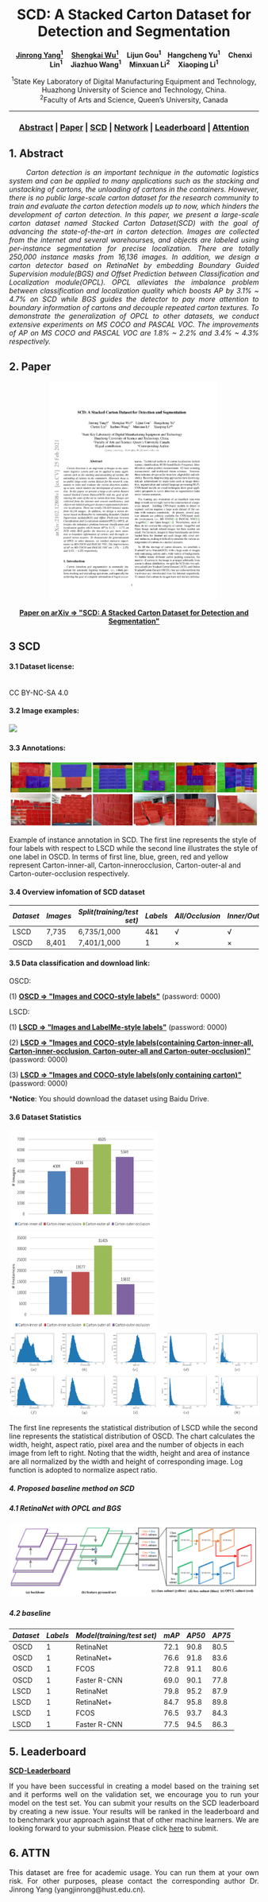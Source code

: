 <html>
   <head></head>
   <body>
      <link rel="stylesheet" type="text/css" href="./github.css" id="_theme">
      <div id="_html" class="markdown-body">
         <meta charset="UTF-8">
         <title>SCD Dataset </title>
         <meta name="description" content="SCD: A Stacked Carton Dataset for Detection and Segmentation">
         <meta name="keywords" content="rpc dataset, rpctool, retail, product detection">
         <link rel="shortcut icon" href="./favicon.ico">
         <div align="center">
            <h1 id="SCD: A Stacked Carton Dataset for Detection and Segmentation">SCD: A Stacked Carton Dataset for Detection and Segmentation</h1>
            <p><strong><a href="https://scholar.google.com/citations?user=8Of_NYQAAAAJ&hl=zh-CN">Jinrong Yang<sup>1</sup></a> &nbsp;&nbsp;&nbsp; <a href="https://scholar.google.com/citations?user=oWHBHDEAAAAJ&hl=zh-CN">Shengkai Wu<sup>1</sup></a> &nbsp;&nbsp;&nbsp; Lijun Gou<sup>1</sup>&nbsp;&nbsp;&nbsp; Hangcheng Yu<sup>1</sup> &nbsp;&nbsp;&nbsp; Chenxi Lin<sup>1</sup> &nbsp;&nbsp;&nbsp; Jiazhuo Wang<sup>1</sup> &nbsp;&nbsp;&nbsp; Minxuan Li<sup>2</sup> &nbsp;&nbsp;&nbsp; Xiaoping Li<sup>1</sup></strong></p>
            <p><sup>1</sup>State Key Laboratory of Digital Manufacturing Equipment and Technology, Huazhong University of Science and Technology, China.<br><sup>2</sup>Faculty of Arts and Science, Queen’s University, Canada</p>
            <hr>
            <h3 id="abstract--paper--SCD--Proposed-baseline-method-on-SCD--leaderboard--attn"><a href="#1-abstract">Abstract</a> | <a href="#2-paper">Paper</a> | <a href="#3-SCD">SCD</a> | <a href="#4-Proposed-baseline-method-on-SCD">Network</a> | <a href="#5-leaderboard">Leaderboard</a> | <a href="#6-attn">Attention</a></h3>
         </div>
         <h2 id="1-abstract"><a class="anchor" name="1-abstract" href="#1-abstract"><span class="octicon octicon-link"></span></a>1. Abstract</h2>
         <p style="text-align: justify"><em>&nbsp;&nbsp;&nbsp;&nbsp;&nbsp; Carton detection is an important technique in the automatic logistics system and can be applied to many applications such as the stacking and unstacking of cartons, the unloading of cartons in the containers. However, there is no public large-scale carton dataset for the research community to train and evaluate the carton detection models up to now, which hinders the development of carton detection. In this paper, we present a large-scale carton dataset named Stacked Carton Dataset(SCD) with the goal of advancing the state-of-the-art in carton detection. Images are collected from the internet and several warehourses, and objects are labeled using per-instance segmentation for precise localization. There are totally 250,000 instance masks from 16,136 images. In addition, we design a carton detector based on RetinaNet by embedding Boundary Guided Supervision module(BGS) and Offset Prediction between Classification and Localization module(OPCL). OPCL alleviates the imbalance problem between classification and localization quality which boosts AP by 3.1% ~ 4.7% on SCD while BGS guides the detector to pay more attention to boundary information of cartons and decouple repeated carton textures. To demonstrate the generalization of OPCL to other datasets, we conduct extensive experiments on MS COCO and PASCAL VOC. The improvements of AP on MS COCO and PASCAL VOC are 1.8% ~ 2.2% and 3.4% ~ 4.3% respectively.</em></p>
         <h2 id="2-paper"><a class="anchor" name="2-paper" href="#2-paper"><span class="octicon octicon-link"></span></a>2. Paper</h2>
         <div align="center">
            <a href="https://arxiv.org/abs/2102.12808">
            <img  src="images/SCD.png" height="440" width="340" />
            </a>   
            <p><a href="https://arxiv.org/abs/2102.12808"><strong>Paper on arXiv =&gt; "SCD: A Stacked Carton Dataset for Detection and Segmentation"</strong></a></p>
         </div>
         <h2 id="3-SCD"><a class="anchor" name="3-SCD" href="#3-SCD"><span class="octicon octicon-link"></span></a>3 SCD</h2>
         </div>
         <h4 id="31-dataset-license"><a class="anchor" name="31-dataset-license" href="#31-dataset-license"><span class="octicon octicon-link"></span></a>3.1 Dataset license:</h4>
         <p><a href="https://creativecommons.org/licenses/by-nc-sa/4.0/"><img src="https://licensebuttons.net/l/by-nc-sa/4.0/88x31.png" alt=""></a><br>CC BY-NC-SA 4.0</p>
         <h4 id="32-Image-examples"><a class="anchor" name="32-Image-examples" href="#32-Image-examples"><span class="octicon octicon-link"></span></a>3.2 Image examples:</h4>
         <img  src="images/scd_carton.jpg">
         <h4 id="33-Annotations"><a class="anchor" name="33-Annotations" href="#33-Annotations"><span class="octicon octicon-link"></span></a>3.3 Annotations:</h4>
         <img  src="images/annotation.jpg">  
         <p>Example of instance annotation in SCD. The first line represents the style of four labels with respect to LSCD while the second line illustrates the style of one label in OSCD. In terms of first line, blue, green, red and yellow represent Carton-inner-all, Carton-innerocclusion, Carton-outer-al and Carton-outer-occlusion respectively.<p/>
         <h4 id="34-overview-infomation-of-SCD"><a class="anchor" name="34-overview-infomation-of-SCD" href="#34-overview-infomation-of-SCD"><span class="octicon octicon-link"></span></a>3.4 Overview infomation of SCD dataset</h4>
         <div align="center">
            <table>
               <thead>
                  <tr>
                     <th><em>Dataset</em></th>
                     <th align="right"><em>Images</em></th>
                     <th align="right"><em>Split(training/test set)</em></th>
                     <th align="right"><em>Labels</em></th>
                     <th align="right"><em>All/Occlusion</em></th>
                     <th align="right"><em>Inner/Outer</em></th>
                     <th align="right"><em>Total Instances</em></th>
                     <th align="right"><em>Average Instances</em></th>
                  </tr>
               </thead>
               <tbody>
                  <tr>
                     <td>LSCD</td>
                     <td>7,735</td>
                     <td>6,735/1,000</td>
                     <td>4&1</td>
                     <td>√</td>
                     <td>√</td>
                     <td>81,870</td>
                     <td>10.58</td>
                  </tr>
                  <tr>
                     <td>OSCD</td>
                     <td>8,401</td>
                     <td>7,401/1,000</td>
                     <td>1</td>
                     <td>×</td>
                     <td>×</td>
                     <td>168,748</td>
                     <td>20.09</td>
                  </tr>
               </tbody>
            </table>
         </div>
        <h4 id="35-Data-classification-and-download-link"><a class="anchor" name="35-Data-classification-and-download-link" href="#35-Data-classification-and-download-link"><span class="octicon octicon-link"></span></a>3.5 Data classification and download link:</h4>
            <p>OSCD:</p>
            <p>  (1) <a href="https://pan.baidu.com/s/1p2KOYFhLWFfbmMBLpxbVMA"><strong>OSCD =&gt; "Images and COCO-style labels"</strong></a>
               (password: 0000)
            </p>
            <p>LSCD:</p>
            <p>  (1) <a href="https://pan.baidu.com/s/1dmk6mFPEKckkiaNg9qdN3g"><strong>LSCD =&gt; "Images and LabelMe-style labels"</strong></a>
               (password: 0000)
            </p>
            <p>  (2) <a href="https://pan.baidu.com/s/1J3e1PIWsf0LBnyWu9OmUsQ"><strong>LSCD =&gt; "Images and COCO-style labels(containing Carton-inner-all, Carton-inner-occlusion, Carton-outer-all and Carton-outer-occlusion)"</strong></a>
               (password: 0000)
            </p>
            <p>  (3) <a href="https://pan.baidu.com/s/1WV_5yxIiPWhs6L2gszzekg"><strong>LSCD =&gt; "Images and COCO-style labels(only containing carton)"</strong></a>
               (password: 0000)
            </p>
            <p>*<strong>Notice</strong>: You should download the dataset using Baidu Drive.</p>
         <h4 id="36-Dataset-Statistics"><a class="anchor" name="32-Image-examples" href="#36-Dataset-Statistics"><span class="octicon octicon-link"></span></a>3.6 Dataset Statistics</h4>
         <img  src="images/fourclass_images.png" height="200" width="300" />
         <img  src="images/fourclass_instances.png" height="200" width="300" />
         <img  src="images/Statistics.png">
         <p>The first line represents the statistical distribution of LSCD while the second line represents the statistical distribution of OSCD. The chart calculates the width, height, aspect ratio, pixel area and the number of objects in each image from left to right. Noting that the width, height and area of instance are all normalized by the width and height of corresponding image. Log function is adopted to normalize aspect ratio.<p/>
         <h5 id="4-Proposed-baseline-method-on-SCD"><a class="anchor" name="4-proposed-baseline-method-on-SCD" href="#4-Proposed-baseline-method-on-SCD"><span class="octicon octicon-link"></span></a>4. Proposed baseline method on SCD</h5>
         <h5 id="41-RetinaNet-with-OPCL-and-BGS"><a class="anchor" name="41-RetinaNet-with-OPCL-and-BGS" href="#41-RetinaNet-with-OPCL-and-BGS"><span class="octicon octicon-link"></span></a>4.1 RetinaNet with OPCL and BGS</h5>
         <img  src="images/Net.png">
         <h5 id="42-baseline"><a class="anchor" name="42-baseline" href="#42-baseline"><span class="octicon octicon-link"></span></a>4.2 baseline</h5>
                  <div align="center">
            <table>
               <thead>
                  <tr>
                     <th><em>Dataset</em></th>
                     <th align="right"><em>Labels</em></th>
                     <th align="right"><em>Model(training/test set)</em></th>
                     <th align="right"><em>mAP</em></th>
                     <th align="right"><em>AP50</em></th>
                     <th align="right"><em>AP75</em></th>
                  </tr>
               </thead>
               <tbody>
                  <tr>
                     <td>OSCD</td>
                     <td>1</td>
                     <td>RetinaNet</td>
                     <td>72.1</td>
                     <td>90.8</td>
                     <td>80.5</td>
                  </tr>
                   <tr>
                     <td>OSCD</td>
                     <td>1</td>
                     <td>RetinaNet+</td>
                     <td>76.6</td>
                     <td>91.8</td>
                     <td>83.6</td>
                  </tr>
                  <tr>
                     <td>OSCD</td>
                     <td>1</td>
                     <td>FCOS</td>
                     <td>72.8</td>
                     <td>91.1</td>
                     <td>80.6</td>
                  </tr>
                  <tr>
                     <td>OSCD</td>
                     <td>1</td>
                     <td>Faster R-CNN</td>
                     <td>69.0</td>
                     <td>90.1</td>
                     <td>77.8</td>
                  </tr>
                  <tr>
                     <td>LSCD</td>
                     <td>1</td>
                     <td>RetinaNet</td>
                     <td>79.8</td>
                     <td>95.2</td>
                     <td>87.9</td>
                  </tr>
                   <tr>
                     <td>LSCD</td>
                     <td>1</td>
                     <td>RetinaNet+</td>
                     <td>84.7</td>
                     <td>95.8</td>
                     <td>89.8</td>
                  </tr>
                  <tr>
                     <td>LSCD</td>
                     <td>1</td>
                     <td>FCOS</td>
                     <td>76.5</td>
                     <td>93.7</td>
                     <td>84.3</td>
                  </tr>
                  <tr>
                     <td>LSCD</td>
                     <td>1</td>
                     <td>Faster R-CNN</td>
                     <td>77.5</td>
                     <td>94.5</td>
                     <td>86.3</td>
                  </tr>
               </tbody>
            </table>
         </div>
         <h2 id="5-leaderboard"><a class="anchor" name="5-leaderboard" href="#5-leaderboard"><span class="octicon octicon-link"></span></a>5. Leaderboard</h2>
         <div style="text-align: justify">
            <p><a href="https://github.com/yancie-yjr/scd.github.io/tree/main/SCD-Leaderboard"><strong>SCD-Leaderboard</strong></a></p>
            <p>If you have been successful in creating a model based on the training set and it performs well on the validation set, we encourage you to run your model on the test set. You can submit your results on the SCD leaderboard by creating a new issue. Your results will be ranked in the leaderboard and to benchmark your approach against that of other machine learners. We are looking forward to your submission. Please click <a href="https://github.com/yancie-yjr/scd.github.io/issues">here</a> to submit.</p>
         </div>
         <h2 id="6-attn"><a class="anchor" name="6-attn" href="#6-attn"><span class="octicon octicon-link"></span></a>6. ATTN</h2>
         <div style="text-align: justify">
            <p>This dataset are free for academic usage. You can run them at your own risk. For other purposes, please contact the corresponding author Dr. Jinrong Yang (yangjinrong@hust.edu.cn).</p>
   </body>
</html>
